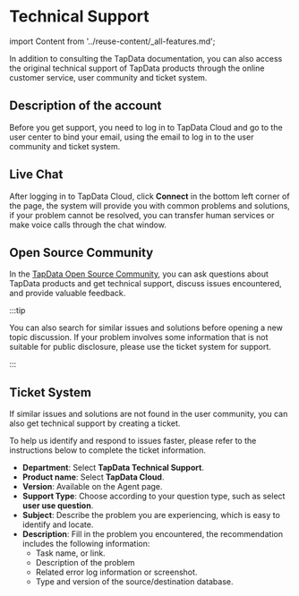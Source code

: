 # Technical Support

import Content from '../reuse-content/_all-features.md';

<Content />

In addition to consulting the TapData documentation, you can also access the original technical support of TapData products through the online customer service, user community and ticket system.

## Description of the account

Before you get support, you need to log in to TapData Cloud and go to the user center to bind your email, using the email to log in to the user community and ticket system.



## Live Chat

After logging in to TapData Cloud, click **Connect** in the bottom left corner of the page, the system will provide you with common problems and solutions, if your problem cannot be resolved, you can transfer human services or make voice calls through the chat window.



## Open Source Community

In the [TapData Open Source Community](https://github.com/tapdata/tapdata), you can ask questions about TapData products and get technical support, discuss issues encountered, and provide valuable feedback.

:::tip

You can also search for similar issues and solutions before opening a new topic discussion. If your problem involves some information that is not suitable for public disclosure, please use the ticket system for support.

:::



## Ticket System

If similar issues and solutions are not found in the user community, you can also get technical support by creating a ticket.

To help us identify and respond to issues faster, please refer to the instructions below to complete the ticket information.

* **Department**: Select **TapData Technical Support**.
* **Product name**: Select **TapData Cloud**.
* **Version**: Available on the Agent page.
* **Support Type**: Choose according to your question type, such as select **user use question**.
* **Subject**: Describe the problem you are experiencing, which is easy to identify and locate.
* **Description**: Fill in the problem you encountered, the recommendation includes the following information:
   * Task name, or link.
   * Description of the problem
   * Related error log information or screenshot.
   * Type and version of the source/destination database.

